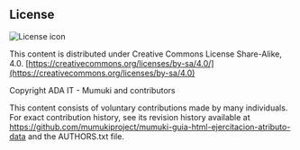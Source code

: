 ## License
![License icon](https://licensebuttons.net/l/by-sa/3.0/88x31.png)

This content is distributed under Creative Commons License Share-Alike, 4.0. [https://creativecommons.org/licenses/by-sa/4.0/](https://creativecommons.org/licenses/by-sa/4.0)

Copyright ADA IT - Mumuki and contributors

This content consists of voluntary contributions made by many
individuals. For exact contribution history, see its revision history
available at https://github.com/mumukiproject/mumuki-guia-html-ejercitacion-atributo-data and the AUTHORS.txt file.

